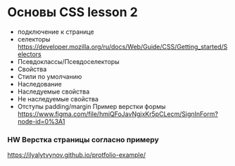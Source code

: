 # Основы  СSS lesson 2
  - подключение к странице
  - селекторы https://developer.mozilla.org/ru/docs/Web/Guide/CSS/Getting_started/Selectors
  - Псевдоклассы/Псевдоселекторы
  - Свойства 
  - Стили по умолчанию
  - Наследование
  - Наследуемые свойства
  - Не наследуемые свойства
  - Отступы padding/margin
Пример верстки формы https://www.figma.com/file/hmiQFoJavNgjxKr5pCLecm/SignInForm?node-id=0%3A1
### HW Верстка страницы согласно примеру
https://ilyalytvynov.github.io/protfolio-example/

